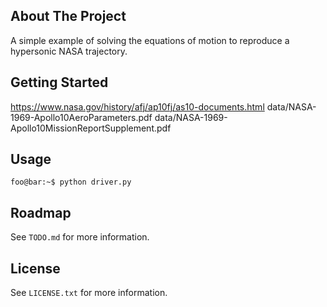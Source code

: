 ## About The Project

A simple example of solving the equations of motion to reproduce a hypersonic NASA trajectory.

<!-- GETTING STARTED -->
## Getting Started

https://www.nasa.gov/history/afj/ap10fj/as10-documents.html
data/NASA-1969-Apollo10AeroParameters.pdf
data/NASA-1969-Apollo10MissionReportSupplement.pdf

<!-- USAGE EXAMPLES -->
## Usage

```console
foo@bar:~$ python driver.py
```

<!-- ROADMAP -->
## Roadmap

See `TODO.md` for more information.

<!-- LICENSE -->
## License

See `LICENSE.txt` for more information.